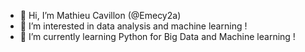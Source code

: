 - 👋 Hi, I’m Mathieu Cavillon (@Emecy2a)
- 👀 I’m interested in data analysis and machine learning !
- 🌱 I’m currently learning Python for Big Data and Machine learning !

<!---
Emecy2a/Emecy2a is a ✨ special ✨ repository because its `README.md` (this file) appears on your GitHub profile.
You can click the Preview link to take a look at your changes.
--->
